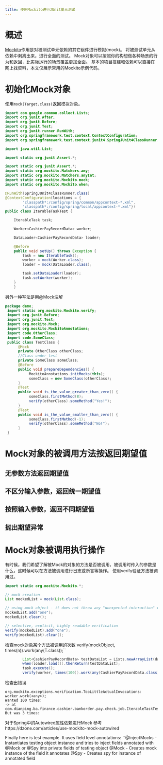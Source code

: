 ```yaml
---
title: 使用Mockito进行JUnit单元测试
---
```


# 概述
[Mockito](http://mockito.org/)作用是对被测试单元依赖的其它组件进行模拟(mock)。
将被测试单元从依赖中剥离出来，进行全面的测试。
Mock对象可以按照你的构想做各种场景的行为和返回，比实际运行的场景覆盖更加全面。
基本的项目搭建和依赖可以直接在网上找资料，本文仅展示常用的Mockito示例代码。

# 初始化Mock对象
使用`mock(Target.class)`返回模拟对象。

```java
import com.google.common.collect.Lists;
import org.junit.After;
import org.junit.Before;
import org.junit.Test;
import org.junit.runner.RunWith;
import org.springframework.test.context.ContextConfiguration;
import org.springframework.test.context.junit4.SpringJUnit4ClassRunner;

import java.util.List;

import static org.junit.Assert.*;

import static org.junit.Assert.*;
import static org.mockito.Matchers.any;
import static org.mockito.Matchers.anyInt;
import static org.mockito.Mockito.mock;
import static org.mockito.Mockito.when;

@RunWith(SpringJUnit4ClassRunner.class)
@ContextConfiguration(locations = {
        "classpath*:/config/spring/common/appcontext-*.xml",
        "classpath*:/config/spring/local/appcontext-*.xml"})
public class IterableTaskTest {

    IterableTask task;

    Worker<CashierPayRecordData> worker;

    DataLoader<CashierPayRecordData> loader;

    @Before
    public void setUp() throws Exception {
        task = new IterableTask();
        worker = mock(Worker.class);
        loader = mock(DataLoader.class);

        task.setDataLoader(loader);
        task.setWorker(worker);
    }
    }
```
另外一种写法是用@Mock注解

```java
package demo;
 import static org.mockito.Mockito.verify;  
 import org.junit.Before;  
 import org.junit.Test;  
 import org.mockito.Mock;  
 import org.mockito.MockitoAnnotations;  
 import code.OtherClass;  
 import code.SomeClass;  
 public class TestClass {  
      @Mock  
      private OtherClass otherClass;  
      //Class under test  
      private SomeClass someClass;  
      @Before  
      public void prepareDependencies() {  
           MockitoAnnotations.initMocks(this);       
           someClass = new SomeClass(otherClass);  
      }  
      @Test  
      public void is_the_value_greater_than_zero() {  
           someClass.firstMethod(8);  
           verify(otherClass).someMethod("Yes!");  
      }  
      @Test  
      public void is_the_value_smaller_than_zero() {  
           someClass.firstMethod(-1);  
           verify(otherClass).someMethod("No!");  
      }  
 }  
```

# Mock对象的被调用方法按返回期望值
## 无参数方法返回期望值

## 不区分输入参数，返回统一期望值

## 按照输入参数，返回不同期望值

## 抛出期望异常

# Mock对象被调用执行操作
有时候，我们希望了解被Mock的对象的方法是否被调用，被调用时传入的参数是什么，这时候可以在方法被调用进行日志或断言等操作。
使用verify验证方法被调用过。
```java
import static org.mockito.Mockito.*;

// mock creation
List mockedList = mock(List.class);

// using mock object - it does not throw any "unexpected interaction" exception
mockedList.add("one");
mockedList.clear();

// selective, explicit, highly readable verification
verify(mockedList).add("one");
verify(mockedList).clear();
```

检查mock对象某个方法被调用的次数 verify(mockObject, times(n)).work(any(T.class));``

```java
        List<CashierPayRecordData> testDataList = Lists.newArrayList(data1, data2, data3);
        when(loader.load()).thenReturn(testDataList);
        task.execute();
        verify(worker, times(100)).work(any(CashierPayRecordData.class));
```
检查出错误
```
org.mockito.exceptions.verification.TooLittleActualInvocations: 
worker.work(<any>);
Wanted 100 times:
-> at com.dianping.ba.finance.cashier.bankorder.pay.check.job.IterableTaskTest.testExecute(IterableTaskTest.java:100)
But was 3 times:
```

对于Spring中的Autowired属性依赖进行Mock
参考https://dzone.com/articles/use-mockito-mock-autowired

Finally here is test example. It uses field level annotations:
``@InjectMocks - Instantiates testing object instance and tries to inject fields annotated with @Mock or @Spy into private fields of testing object
@Mock - Creates mock instance of the field it annotates
@Spy - Creates spy for instance of annotated field





















